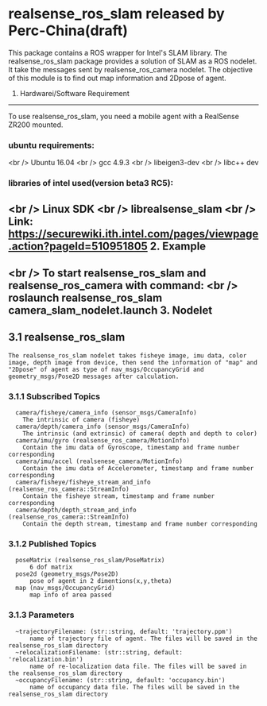 realsense_ros_slam released by Perc-China(draft)
==============================================
This package contains a ROS wrapper for Intel's SLAM library. The realsense_ros_slam package provides a solution of SLAM as a ROS nodelet. It take the messages sent by realsense_ros_camera nodelet. The objective of this module is to find out map information and 2Dpose of agent.

1. Hardwarei/Software Requirement
----------------------------------------------
  To use realsense_ros_slam, you need a mobile agent with a RealSense ZR200 mounted.
###  ubuntu requirements:
<br /\>     Ubuntu 16.04
<br /\>     gcc 4.9.3
<br /\>     libeigen3-dev
<br /\>     libc++ dev 
###  libraries of intel used(version beta3 RC5):
<br /\>     Linux SDK
<br /\>     librealsense_slam
<br /\>     Link: https://securewiki.ith.intel.com/pages/viewpage.action?pageId=510951805
2. Example 
--------------------------------------------
<br /\>    To start realsense_ros_slam and realsense_ros_camera with command: 
<br /\>       roslaunch realsense_ros_slam camera_slam_nodelet.launch
3. Nodelet
--------------------------------------------
## 3.1 realsense_ros_slam 
    The realsense_ros_slam nodelet takes fisheye image, imu data, color image, depth image from device, then send the information of "map" and "2Dpose" of agent as type of nav_msgs/OccupancyGrid and geometry_msgs/Pose2D messages after calculation.
###  3.1.1 Subscribed Topics
      camera/fisheye/camera_info (sensor_msgs/CameraInfo)
        The intrinsic of camera (fisheye)
      camera/depth/camera_info (sensor_msgs/CameraInfo)
        The intrinsic (and extrinsic) of camera( depth and depth to color)
      camera/imu/gyro (realsense_ros_camera/MotionInfo)
        Contain the imu data of Gyroscope, timestamp and frame number corresponding
      camera/imu/accel (realsenese_camera/MotionInfo)
        Contain the imu data of Accelerometer, timestamp and frame number corresponding
      camera/fisheye/fisheye_stream_and_info (realsense_ros_camera::StreamInfo)
        Contain the fisheye stream, timestamp and frame number corresponding
      camera/depth/depth_stream_and_info (realsense_ros_camera::StreamInfo)
        Contain the depth stream, timestamp and frame number corresponding
###  3.1.2 Published Topics
      poseMatrix (realsense_ros_slam/PoseMatrix)
          6 dof matrix 
      pose2d (geometry_msgs/Pose2D)
          pose of agent in 2 dimentions(x,y,theta)
      map (nav_msgs/OccupancyGrid)
          map info of area passed
###  3.1.3 Parameters
      ~trajectoryFilename: (str::string, default: 'trajectory.ppm') 
          name of trajectory file of agent. The files will be saved in the realsense_ros_slam directory
      ~relocalizationFilename: (str::string, default: 'relocalization.bin')
          name of re-localization data file. The files will be saved in the realsense_ros_slam directory
      ~occupancyFilename: (str::string, default: 'occupancy.bin')
          name of occupancy data file. The files will be saved in the realsense_ros_slam directory

